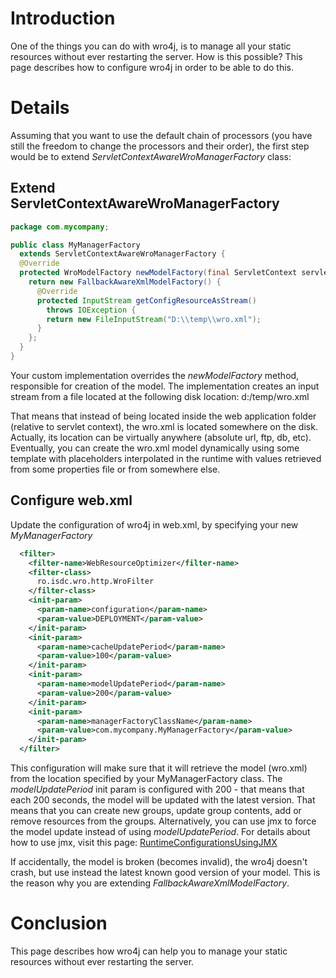 # Introduction
One of the things you can do with wro4j, is to manage all your static resources without ever restarting the server. How is this possible? 
This page describes how to configure wro4j in order to be able to do this.

# Details 
Assuming that you want to use the default chain of processors (you have still the freedom to change the processors and their order), the first step would be to extend *ServletContextAwareWroManagerFactory* class:

## Extend ServletContextAwareWroManagerFactory 
```java
package com.mycompany;

public class MyManagerFactory
  extends ServletContextAwareWroManagerFactory {
  @Override
  protected WroModelFactory newModelFactory(final ServletContext servletContext) {
    return new FallbackAwareXmlModelFactory() {
      @Override
      protected InputStream getConfigResourceAsStream()
        throws IOException {
        return new FileInputStream("D:\\temp\\wro.xml");
      }
    };
  }
}
```

Your custom implementation overrides the _newModelFactory_ method, responsible for creation of the model. The implementation creates an input stream from a file located at the following disk location: d:/temp/wro.xml

That means that instead of being located inside the web application folder (relative to servlet context), the wro.xml is located somewhere on the disk. Actually, its location can be virtually anywhere (absolute url, ftp, db, etc). Eventually, you can create the wro.xml model dynamically using some template with placeholders interpolated in the runtime with values retrieved from some properties file or from somewhere else.

## Configure web.xml
Update the configuration of wro4j in web.xml, by specifying your new _MyManagerFactory_
```xml
  <filter>
    <filter-name>WebResourceOptimizer</filter-name>
    <filter-class>
      ro.isdc.wro.http.WroFilter
    </filter-class>
    <init-param>
      <param-name>configuration</param-name>
      <param-value>DEPLOYMENT</param-value>
    </init-param>
    <init-param>
      <param-name>cacheUpdatePeriod</param-name>
      <param-value>100</param-value>
    </init-param>
    <init-param>
      <param-name>modelUpdatePeriod</param-name>
      <param-value>200</param-value>
    </init-param>
    <init-param>
      <param-name>managerFactoryClassName</param-name>
      <param-value>com.mycompany.MyManagerFactory</param-value>
    </init-param>
  </filter>
```

This configuration will make sure that it will retrieve the model (wro.xml) from the location specified by your MyManagerFactory class.
The *modelUpdatePeriod* init param is configured with 200 - that means that each 200 seconds, the model will be updated with the latest version. That means that you can create new groups, update group contents, add or remove resources from the groups. Alternatively, you can use jmx to force the model update instead of using _modelUpdatePeriod_. For details about how to use jmx, visit this page: [RuntimeConfigurationsUsingJMX](RuntimeConfigurationsUsingJMX)

If accidentally, the model is broken (becomes invalid), the wro4j doesn't crash, but use instead the latest known good version of your model. This is the reason why you are extending *FallbackAwareXmlModelFactory*. 

# Conclusion 
This page describes how wro4j can help you to manage your static resources without ever restarting the server.